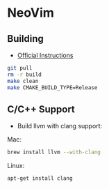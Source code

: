 # NeoVim

## Building

- [Official Instructions](https://github.com/neovim/neovim/wiki/Building-Neovim)

```bash
git pull
rm -r build
make clean
make CMAKE_BUILD_TYPE=Release
```

## C/C++ Support

- Build llvm with clang support:

Mac:

```bash
brew install llvm --with-clang
```

Linux:

```bash
apt-get install clang
```
